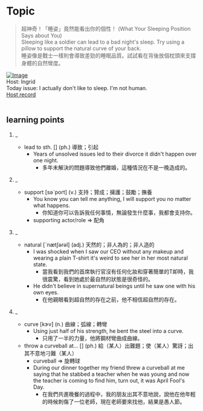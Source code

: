 # Topic

> 超神奇！「睡姿」竟然能看出你的個性！ (What Your Sleeping Position Says about You) <br>
> Sleeping like a soldier can lead to a bad night's sleep. Try using a pillow to support the natural curve of your back. <br>
> 睡姿像是戰士一樣則會導致差勁的睡眠品質。試試看在背後放個枕頭來支撐身體的自然彎度。 <br>

[![Image](https://cdn.voicetube.com/assets/thumbnails/XjoqsIgJTk0.jpg)](https://www.youtube.com/embed/XjoqsIgJTk0?rel=0&showinfo=0&cc_load_policy=0&controls=1&autoplay=1&iv_load_policy=3&playsinline=1&wmode=transparent&start=39&end=51&enablejsapi=1&origin=https://tw.voicetube.com&widgetid=1)<br>
Host: Ingrid
<br>Today issue: I actually don't like to sleep. I'm not human.
<br>
[Host record](https://cdn.voicetube.com/tmp/everyday_records/ingrid.wang_vt_50297/3005.mp3)
<br><br>
## learning points
1. _
	* lead to sth. [] (ph.) 導致；引起
        - Years of unsolved issues led to their divorce it didn't happen over one night.
            + 多年未解決的問題導致他們離婚，這種情況在不是一晚造成的。

2. _
	* support [səˋport] (v.) 支持；贊成；擁護；鼓勵；撫養
        - You know you can tell me anything, I will support you no matter what happens.
            + 你知道你可以告訴我任何事情，無論發生什麼事，我都會支持你。
        - supporting actor/role => 配角

3. _
	* natural  [ˋnætʃərəl] (adj.) 天然的；非人為的；非人造的
        - I was shocked when I saw our CEO without any makeup and wearing a plain T-shirt it's weird to see her in her most natural state.
            + 當我看到我們的首席執行官沒有任何化妝和穿著簡單的T卹時，我很震驚，看到她處於最自然的狀態是很奇怪的。
        - He didn't believe in supernatural beings until he saw one with his own eyes.
            + 在他親眼看到超自然的存在之前，他不相信超自然的存在。

4. _
	* curve [kɝv] (n.) 曲線；弧線；轉彎
        - Using just half of his strength, he bent the steel into a curve.
            + 只用了一半的力量，他將鋼材彎曲成曲線。
	* throw a curveball at… [] (ph.) 給（某人）出難題；使（某人）驚訝；出其不意地刁難（某人）
        - curveball => 旋轉球
        - During our dinner together my friend threw a curveball at me saying that he stabbed a teacher when he was young and now the teacher is coming to find him, turn out, it was April Fool's Day.
            + 在我們共進晚餐的過程中，我的朋友出其不意地說，說他在他年輕的時候刺傷了一位老師，現在老師要來找他，結果是愚人節。
